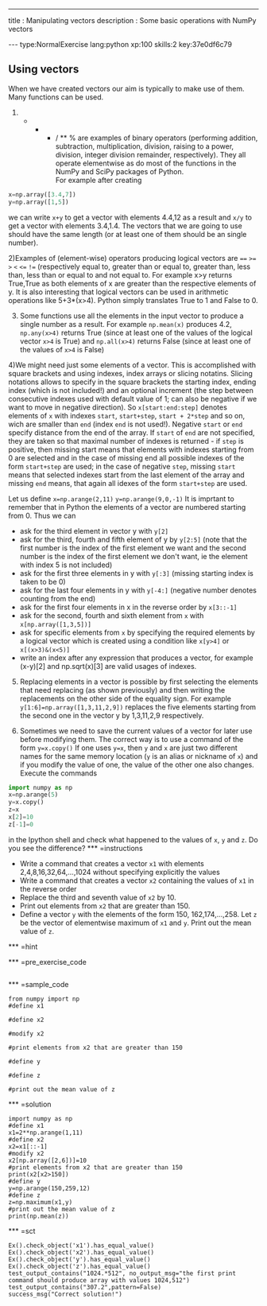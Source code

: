 ---
title       : Manipulating vectors
description : Some basic operations with NumPy vectors

--- type:NormalExercise lang:python xp:100 skills:2 key:37e0df6c79
## Using vectors

When we have created vectors our aim is typically to make use of them. Many functions can be used.

1) + - * / **   % are examples of binary operators (performing addition, subtraction, multiplication, division, raising to a power, division, integer division remainder, respectively). They all operate elementwise as do most of the functions in the NumPy and SciPy packages of Python.  
For example after creating 

```python
x=np.array([3.4,7]) 
y=np.array([1,5])
```
we can write
`x+y`
to get a vector with elements 4.4,12 as a result and `x/y` to get a vector with elements 3.4,1.4. The vectors that we are going to use should have the same length (or at least one of them should be an single number). 

2)Examples of (element-wise) operators producing logical vectors are `==` `>=` `>` `<` `<=` `!=` (respectively equal to, greater than or equal to, greater than, less than, less than or equal to and not equal to.  For example
x>y 
returns True,True as both elements of x are greater than the respective elements of y. 
It is also interesting that logical vectors can be used in arithmetic operations like 5+3*(x>4). Python simply translates True to 1 and False to 0.

3) Some functions use all the elements in the input vector to produce a single number as a result. For example
`np.mean(x)`
produces 4.2, `np.any(x>4)` returns True (since at least one of the values of the logical vector `x>4` is True) and `np.all(x>4)` returns False (since at least one of the values of `x>4` is False)

4)We might need just some elements of a vector. This is accomplished with square brackets and using indexes, index arrays or slicing notatins. Slicing notations allows to specify in the square brackets the starting index, ending index (which is not included!) and an optional increment (the step between consecutive indexes used with default value of 1; can also be negative if we want to move in negative direction). So `x[start:end:step]` denotes elements of `x` with indexes `start`, `start+step`, `start + 2*step` and so on, wich are smaller than `end` (index `end` is not used!). Negative `start` or `end` specify distance from the end of the array. If `start` of `end` are not specified, they are taken so that maximal number of indexes is returned - if `step` is positive, then missing start means that elements with indexes starting from 0 are selected and in the case of missing end all possible indexes of the form `start+step` are used; in the case of negative `step`, missing `start` means that selected indexes start from the last element of the array and missing `end` means, that again all idexes of the form `start+step` are used.

Let us define
`x=np.arange(2,11)`
`y=np.arange(9,0,-1)`
It is imprtant to remember that in Python the elements of a vector are numbered starting from 0. Thus we can

- ask for the third element in vector y with `y[2]`
- ask for the third, fourth and fifth element of y by `y[2:5]` (note that the first number is the index of the first element we want and the second number is the index of the first element we don't want, ie the element with index 5 is not included)
- ask for the first three elements in y with `y[:3]` (missing starting index is taken to be 0)
- ask for the last four elements in y with `y[-4:]` (negative number denotes counting from the end)
- ask for the first four elements in x in the reverse order by `x[3::-1]`
- ask for the second, fourth and sixth element from `x` with
`x[np.array([1,3,5])]`
- ask for specific elements from `x` by specifying the required elements by a logical vector which is created using a condition like  `x[y>4]` or `x[(x>3)&(x<5)]`
- write an index after any expression that produces a vector, for example (x-y)[2] and np.sqrt(x)[3] are valid usages of indexes.

5) Replacing elements in a vector is possible by first selecting the elements that need replacing (as shown previously) and then writing the replacements on the other side of the equality sign. For example
`y[1:6]=np.array([1,3,11,2,9])`
replaces the five elements starting from the second one in the vector y by 1,3,11,2,9 respectively.

6) Sometimes we need to save the current values of a vector for later use before modifying them. The correct way is to use a command of the form
`y=x.copy()`
If one uses `y=x`, then `y` and `x` are just two different names for the same memory location (`y` is an alias or nickname of `x`) and if you modify the value of one, the value of the other one also changes. Execute the commands 

```python
import numpy as np
x=np.arange(5)
y=x.copy()
z=x
x[2]=10
z[-1]=0
```
in the Ipython shell and check what happened to the values of `x`, `y` and `z`. Do you see the difference?
*** =instructions

- Write a command that creates a vector `x1` with elements 2,4,8,16,32,64,...,1024 without specifying explicitly the values
- Write a command that creates a vector `x2` containing the values of `x1` in the reverse order
- Replace the third and seventh value of `x2` by 10.
- Print out elements from `x2` that are greater than 150.
- Define a vector `y` with the elements of the form 150, 162,174,...,258. Let `z` be the vector of elementwise maximum of `x1` and `y`. Print out the mean value of `z`.

*** =hint

*** =pre_exercise_code
```{python}

```

*** =sample_code
```{python}
from numpy import np
#define x1

#define x2

#modify x2

#print elements from x2 that are greater than 150

#define y

#define z

#print out the mean value of z

```

*** =solution
```{python}
import numpy as np
#define x1
x1=2**np.arange(1,11)
#define x2
x2=x1[::-1]
#modify x2
x2[np.array([2,6])]=10
#print elements from x2 that are greater than 150
print(x2[x2>150])
#define y
y=np.arange(150,259,12)
#define z
z=np.maximum(x1,y)
#print out the mean value of z
print(np.mean(z))

```

*** =sct
```{python}
Ex().check_object('x1').has_equal_value()
Ex().check_object('x2').has_equal_value()
Ex().check_object('y').has_equal_value()
Ex().check_object('z').has_equal_value()
test_output_contains("1024.*512", no_output_msg="the first print command should produce array with values 1024,512")
test_output_contains("307.2",pattern=False)
success_msg("Correct solution!")

```
